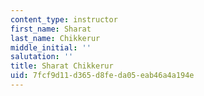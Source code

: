 ```yaml
---
content_type: instructor
first_name: Sharat
last_name: Chikkerur
middle_initial: ''
salutation: ''
title: Sharat Chikkerur
uid: 7fcf9d11-d365-d8fe-da05-eab46a4a194e
---
```

